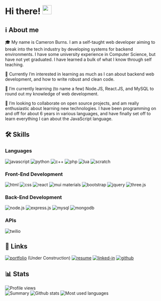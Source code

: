 <h1>Hi there! <img src="https://media.giphy.com/media/hvRJCLFzcasrR4ia7z/giphy.gif" width="30px" height="30px"></h1>

<h2>ℹ About me</h2>

<p>🎓 My name is Cameron Burns. I am a self-taught web developer aiming to break into the tech industry by developing systems for backend environments. I have some university experience in Computer Science, but have not yet graduated. I have learned a bulk of what I know through self teaching.</p>
<p>👀 Currently I’m interested in learning as much as I can about backend web development, and how to write robust and clean code.</p>
<p>🌱 I’m currently learning (to name a few) Node.JS, React.JS, and MySQL to round out my knowledge of web development.</p>
<p>🤝 I’m looking to collaborate on open source projects, and am really enthusiastic about learning new technologies. I have been programming on and off for about 6 years in various languages, and have finally set off to learn everything I can about the JavaScript language.</p>

 ## 🛠 Skills

 ### Languages
 ![javascript](https://img.shields.io/badge/JavaScript-323330?style=for-the-badge&logo=javascript&logoColor=F7DF1E)
 ![python](https://img.shields.io/badge/Python-FFD43B?style=for-the-badge&logo=python&logoColor=blue)
 ![c++](https://img.shields.io/badge/C%2B%2B-00599C?style=for-the-badge&logo=c%2B%2B&logoColor=white)
 ![php](https://img.shields.io/badge/PHP-777BB4?style=for-the-badge&logo=php&logoColor=white)
 ![lua](https://img.shields.io/badge/Lua-2C2D72?style=for-the-badge&logo=lua&logoColor=white)
 ![scratch](https://img.shields.io/badge/Scratch-4D97FF?style=for-the-badge&logo=Scratch&logoColor=white)
 
 ### Front-End Development
 ![html](https://img.shields.io/badge/HTML5-E34F26?style=for-the-badge&logo=html5&logoColor=white)
 ![css](https://img.shields.io/badge/CSS3-1572B6?style=for-the-badge&logo=css3&logoColor=white)
 ![react](https://img.shields.io/badge/React-20232A?style=for-the-badge&logo=react&logoColor=61DAFB)
 ![mui materials](https://img.shields.io/badge/Material%20UI-007FFF?style=for-the-badge&logo=mui&logoColor=white)
 ![bootstrap](https://img.shields.io/badge/Bootstrap-563D7C?style=for-the-badge&logo=bootstrap&logoColor=white)
 ![jquery](https://img.shields.io/badge/jQuery-0769AD?style=for-the-badge&logo=jquery&logoColor=white)
 ![three.js](https://img.shields.io/badge/Three.js-000000?style=for-the-badge&logo=three.js&logoColor=white)
 
 ### Back-End Development
 ![node.js](https://img.shields.io/badge/Node.js-339933?style=for-the-badge&logo=nodedotjs&logoColor=white)
 ![express.js](https://img.shields.io/badge/Express.js-000000?style=for-the-badge&logo=express&logoColor=white)
 ![mysql](https://img.shields.io/badge/MySQL-005C84?style=for-the-badge&logo=mysql&logoColor=white)
 ![mongodb](https://img.shields.io/badge/MongoDB-4EA94B?style=for-the-badge&logo=mongodb&logoColor=white)
 
 ### APIs
 ![twilio](https://img.shields.io/badge/Twilio-F22F46?style=for-the-badge&logo=Twilio&logoColor=white)
 
 ## 🔗 Links
 [![portfolio](https://img.shields.io/badge/Portfolio-5340ff?style=for-the-badge&logo=Google-chrome&logoColor=white)](#) (Under Construction)
 [![resume](https://img.shields.io/badge/Resume-4285F4?style=for-the-badge&logo=read-the-docs&logoColor=white)](https://drive.google.com/file/d/17Sh0OnoNikjEv5vYv1QZy63q5CoB0cr9/view?usp=sharing)
 [![linked-in](https://img.shields.io/badge/Linked_In-0077B5?style=for-the-badge&logo=LinkedIn&logoColor=white)](https://www.linkedin.com/in/cameron--burns/)
 [![github](https://img.shields.io/badge/GitHub-000000?style=for-the-badge&logo=GitHub&logoColor=white)](https://github.com/Cameron0942)
 
 ## 📊 Stats
 ![Profile views](https://gpvc.arturio.dev/Cameron0942) <br>
 ![Summary](https://github-profile-summary-cards.vercel.app/api/cards/profile-details?username=Cameron0942&theme=vue)
 ![Github stats](https://github-readme-stats.vercel.app/api?username=Cameron0942)
 ![Most used languages](https://github-readme-stats.vercel.app/api/top-langs/?username=Cameron0942) 

<!---
Cameron0942/Cameron0942 is a ✨ special ✨ repository because its `README.md` (this file) appears on your GitHub profile.
You can click the Preview link to take a look at your changes.
--->
